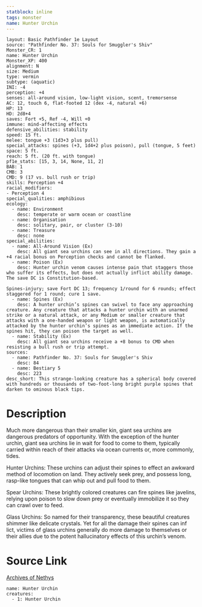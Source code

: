 ```yaml
---
statblock: inline
tags: monster
name: Hunter Urchin
---
```

```statblock
layout: Basic Pathfinder 1e Layout
source: "Pathfinder No. 37: Souls for Smuggler's Shiv"
Monster_CR: 1
name: Hunter Urchin
Monster_XP: 400
alignment: N
size: Medium
type: vermin
subtype: (aquatic)
INI: -4
perception: +4
senses: all-around vision, low-light vision, scent, tremorsense
AC: 12, touch 6, flat-footed 12 (dex -4, natural +6)
HP: 13
HD: 2d8+4
saves: Fort +5, Ref -4, Will +0
immune: mind-affecting effects
defensive_abilities: stability
speed: 15 ft.
melee: tongue +3 (1d3+3 plus pull)
special_attacks: spines (+3, 1d4+2 plus poison), pull (tongue, 5 feet)
space: 5 ft.
reach: 5 ft. (20 ft. with tongue)
pf1e_stats: [15, 3, 14, None, 11, 2]
BAB: 1
CMB: 3
CMD: 9 (17 vs. bull rush or trip)
skills: Perception +4
racial_modifiers:
- Perception 4
special_qualities: amphibious
ecology:
  - name: Environment
    desc: temperate or warm ocean or coastline
  - name: Organisation
    desc: solitary, pair, or cluster (3-10)
  - name: Treasure
    desc: none
special_abilities:
  - name: All-Around Vision (Ex)
    desc: All giant sea urchins can see in all directions. They gain a +4 racial bonus on Perception checks and cannot be flanked.
  - name: Poison (Ex)
    desc: Hunter urchin venom causes intense pain that staggers those who suffer its effects, but does not actually inflict ability damage. The save DC is Constitution-based.

Spines-injury; save Fort DC 13; frequency 1/round for 6 rounds; effect staggered for 1 round; cure 1 save.
  - name: Spines (Ex)
    desc: A hunter urchin’s spines can swivel to face any approaching creature. Any creature that attacks a hunter urchin with an unarmed strike or a natural attack, or any Medium or smaller creature that attacks with a one-handed weapon or light weapon, is automatically attacked by the hunter urchin’s spines as an immediate action. If the spines hit, they can poison the target as well.
  - name: Stability (Ex)
    desc: All giant sea urchins receive a +8 bonus to CMD when resisting a bull rush or trip attempt.
sources:
  - name: Pathfinder No. 37: Souls for Smuggler's Shiv
    desc: 84
  - name: Bestiary 5
    desc: 223
desc_short: This strange-looking creature has a spherical body covered with hundreds or thousands of two-foot-long bright purple spines that darken to ominous black tips.
```
# Description
Much more dangerous than their smaller kin, giant sea urchins are dangerous predators of opportunity. With the exception of the hunter urchin, giant sea urchins lie in wait for food to come to them, typically carried within reach of their attacks via ocean currents or, more commonly, tides.

Hunter Urchins: These urchins can adjust their spines to effect an awkward method of locomotion on land. They actively seek prey, and possess long, rasp-like tongues that can whip out and pull food to them.

Spear Urchins: These brightly colored creatures can fire spines like javelins, relying upon poison to slow down prey or eventually immobilize it so they can crawl over to feed.

Glass Urchins: So named for their transparency, these beautiful creatures shimmer like delicate crystals. Yet for all the damage their spines can inf lict, victims of glass urchins generally do more damage to themselves or their allies due to the potent hallucinatory effects of this urchin’s venom.
# Source Link
[Archives of Nethys](https://aonprd.com/MonsterDisplay.aspx?ItemName=Hunter%20Urchin)
```encounter-table
name: Hunter Urchin
creatures:
  - 1: Hunter Urchin
```
